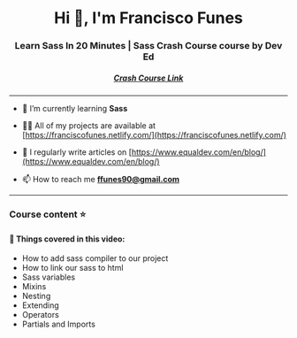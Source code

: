 <h1 align="center">Hi 👋, I'm Francisco Funes</h1>
<h3 align="center">Learn Sass In 20 Minutes | Sass Crash Course course by Dev Ed</h3>
<h5 align="center"><a target="_blank" href="https://www.youtube.com/watch?v=Zz6eOVaaelI">Crash Course Link</a></h5>
<hr>

- 🌱 I’m currently learning **Sass**

- 👨‍💻 All of my projects are available at [https://franciscofunes.netlify.com/](https://franciscofunes.netlify.com/)

- 📝 I regularly write articles on [https://www.equaldev.com/en/blog/](https://www.equaldev.com/en/blog/)

- 📫 How to reach me **ffunes90@gmail.com**

<hr>
<p align="left">
</p>

<h3 align="left">Course content ⭐️</h3>

<h4>📕 Things covered in this video: </h4>

- How to add sass compiler to our project
- How to link our sass to html
- Sass variables
- Mixins
- Nesting
- Extending
- Operators
- Partials and Imports
